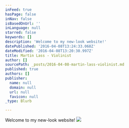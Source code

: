 ```yaml
---
inFeed: true
hasPage: false
inNav: false
isBasedOnUrl: ''
inLanguage: null
starred: false
keywords: []
description: 'Welcome to my new-look website!'
datePublished: '2016-04-08T13:24:33.068Z'
dateModified: '2016-04-08T13:20:30.997Z'
title: Martin Lass - Violinist
author: []
sourcePath: _posts/2016-04-08-martin-lass-violinist.md
published: true
authors: []
publisher:
  name: null
  domain: null
  url: null
  favicon: null
_type: Blurb

---
```

Welcome to my new-look website!
![](https://the-grid-user-content.s3-us-west-2.amazonaws.com/43d98f78-2ded-4c3f-a8e3-22941b1ace35.jpg)